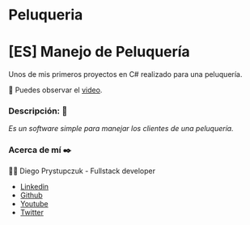 # Peluqueria


# [ES] Manejo de Peluquería
Unos de mis primeros proyectos en C# realizado para una peluquería. 

:movie_camera: Puedes observar el [video](https://youtu.be/venyxoI--KQ).

### Descripción: :rocket:
_Es un software simple para manejar los clientes de una peluquería._

### Acerca de mí ✒️
:man_technologist: Diego Prystupczuk - Fullstack developer 
- [Linkedin](https://www.linkedin.com/in/diegoprystupczuk/)
- [Github](https://github.com/drprystupczuk)
- [Youtube](https://www.youtube.com/channel/UCSeVAET6K1b8HLVULdzluXg)
- [Twitter](https://twitter.com/DPrystupczuk)
